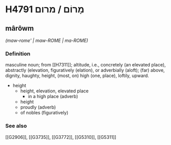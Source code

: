 # H4791 מָרוֹם / מרום

## mârôwm

_(maw-rome' | maw-ROME | ma-ROME)_

### Definition

masculine noun; from [[H7311]]; altitude, i.e., concretely (an elevated place), abstractly (elevation, figuratively (elation), or adverbially (aloft); (far) above, dignity, haughty, height, (most, on) high (one, place), loftily, upward.

- height
    - height, elevation, elevated place
        - in a high place (adverb)
    - height
    - proudly (adverb)
    - of nobles (figuratively)
### See also

[[G2906]], [[G3735]], [[G3772]], [[G5310]], [[G5311]]

